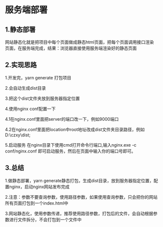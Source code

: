 # 服务端部署

## 1.静态部署

网站静态化就是把项目中每个页面做成静态html页面，把每个页面调用接口渲染页面，在服务端完成，结果：浏览器直接使用服务端渲染好的静态页面

## 2.实现思路

1.开发完，yarn generate  打包项目

2.会自动生成dist目录

3.把这个dist文件夹放到服务器指定位置

4.使用nginx conf配置一下

4.1在nginx.conf里面把server的端口改一下，例如9000端口

4.2在nginx.conf里面把location中root地址改成dist文件夹目录路径，例如D:\czxy\dist;

5.启动服务 在nginx目录下使用cmd打开命令行端口,输入nginx.exe -c conf/nginx.conf  即可启动服务，然后在页面中输入你的端口号即可。

## 3.总结

1.做静态部署，yarn generate静态打包，生成dist目录，放到服务器指定位置，配置nginx，启动nginx网站发布完成

2.注意：参数不要查询参数，使用路径参数，如果使用查询参数，只会把你的网站所有页面打包到一个index.html中

3.网站静态化，使用参数传递，推荐使用路径参数，打包后的文件，会自动根据参数进行文件拆分，不会打包到一个文件中
